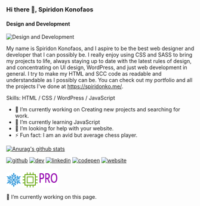 ### Hi there 👋, Spiridon Konofaos
#### Design and Development
![Design and Development](https://arturssmirnovs.github.io/github-profile-readme-generator/images/banner.png)

My name is Spiridon Konofaos, and I aspire to be the best web designer and developer that I can possibly be. I really enjoy using CSS and SASS to bring my projects to life, always staying up to date with the latest rules of design, and concentrating on UI design, WordPress, and just web development in general. I try to make my HTML and SCC code as readable and understandable as I possibly can be. 
You can check out my portfolio and all the projects I've done at https://spiridonko.me/. 

Skills: HTML / CSS / WordPress / JavaScript

- 🔭 I’m currently working on Creating new projects and searching for work. 
- 🌱 I’m currently learning JavaScript 
- 🤔 I’m looking for help with your website. 
- ⚡ Fun fact: I am an avid but average chess player. 

[![Anurag's github stats](https://github-readme-stats.vercel.app/api?username=SpyrosKo)](https://github.com/anuraghazra/github-readme-stats)

[<img src='https://cdn.jsdelivr.net/npm/simple-icons@3.0.1/icons/github.svg' alt='github' height='40'>](https://github.com/SpyrosKo)  [<img src='https://cdn.jsdelivr.net/npm/simple-icons@3.0.1/icons/dev-dot-to.svg' alt='dev' height='40'>](https://dev.to/spyrosko)  [<img src='https://cdn.jsdelivr.net/npm/simple-icons@3.0.1/icons/linkedin.svg' alt='linkedin' height='40'>](https://www.linkedin.com/in/spiridon-konofaos-ab188593//)  [<img src='https://cdn.jsdelivr.net/npm/simple-icons@3.0.1/icons/codepen.svg' alt='codepen' height='40'>](https://codepen.io/spyrosKo)  [<img src='https://cdn.jsdelivr.net/npm/simple-icons@3.0.1/icons/icloud.svg' alt='website' height='40'>](https://spiridonko.me/)  

<a href='https://archiveprogram.github.com/'><img src='https://raw.githubusercontent.com/acervenky/animated-github-badges/master/assets/acbadge.gif' width='40' height='40'></a> <a href='https://docs.github.com/en/developers'><img src='https://raw.githubusercontent.com/acervenky/animated-github-badges/master/assets/devbadge.gif' width='40' height='40'></a> <a href='https://github.com/pricing'><img src='https://raw.githubusercontent.com/acervenky/animated-github-badges/master/assets/pro.gif' width='50' height='50'></a>

 🔭 I’m currently working on this page. 
